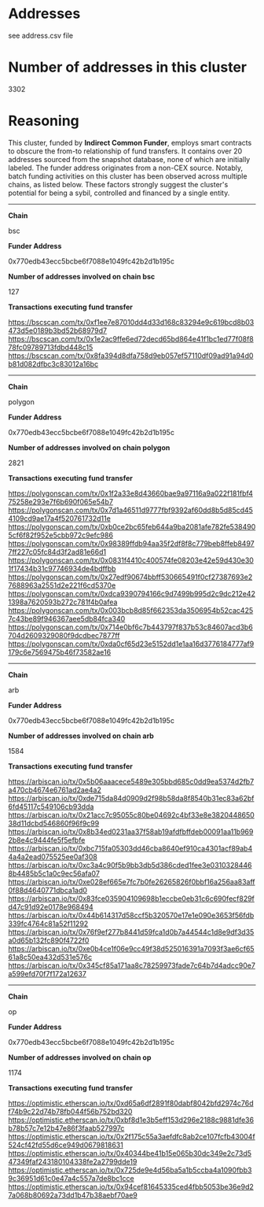 # Addresses

see address.csv file

# Number of addresses in this cluster

3302

# Reasoning

This cluster, funded by **Indirect Common Funder**, employs smart contracts to obscure the from-to relationship of fund transfers. It contains over 20 addresses sourced from the snapshot database, none of which are initially labeled. The funder address originates from a non-CEX source. Notably, batch funding activities on this cluster has been observed across multiple chains, as listed below. These factors strongly suggest the cluster's potential for being a sybil, controlled and financed by a single entity.


---

**Chain**

bsc

**Funder Address**

0x770edb43ecc5bcbe6f7088e1049fc42b2d1b195c

**Number of addresses involved on chain bsc**

127

**Transactions executing fund transfer**

https://bscscan.com/tx/0xf1ee7e87010dd4d33d168c83294e9c619bcd8b03473d5e0189b3bd52b68979d7
https://bscscan.com/tx/0x1e2ac9ffe6ed72decd65bd864e41f1bc1ed77f08f878fc09789713fdbd448c15
https://bscscan.com/tx/0x8fa394d8dfa758d9eb057ef57110df09ad91a94d0b81d082dfbc3c83012a16bc


---

**Chain**

polygon

**Funder Address**

0x770edb43ecc5bcbe6f7088e1049fc42b2d1b195c

**Number of addresses involved on chain polygon**

2821

**Transactions executing fund transfer**

https://polygonscan.com/tx/0x1f2a33e8d43660bae9a97116a9a022f181fbf475258e293e7f6b690f065e54b7
https://polygonscan.com/tx/0x7d1a46511d9777fbf9392af60dd8b5d85cd454109cd9ae17a4f520761732d11e
https://polygonscan.com/tx/0xb0ce2bc65feb644a9ba2081afe782fe5384905cf6f82f952e5cbb972c9efc986
https://polygonscan.com/tx/0x98389ffdb94aa35f2df8f8c779beb8ffeb84977ff227c05fc84d3f2ad81e66d1
https://polygonscan.com/tx/0x0831f4410c400574fe08203e42e59d430e301f17434b31c97746934de4bdffbb
https://polygonscan.com/tx/0x27edf90674bbff530665491f0cf27387693e27688963a2551d2e221f6cd5370e
https://polygonscan.com/tx/0xdca9390794166c9d7499b995d2c9dc212e421398a7620593b272c781f4b0afea
https://polygonscan.com/tx/0x003bcb8d85f662353da3506954b52cac4257c43be89f946367aee5db84fca340
https://polygonscan.com/tx/0x714e0bf6c7b443797f837b53c84607acd3b6704d2609329080f9dcdbec7877ff
https://polygonscan.com/tx/0xda0cf65d23e5152dd1e1aa16d3776184777af9179c6e7569475b46f73582ae16


---

**Chain**

arb

**Funder Address**

0x770edb43ecc5bcbe6f7088e1049fc42b2d1b195c

**Number of addresses involved on chain arb**

1584

**Transactions executing fund transfer**

https://arbiscan.io/tx/0x5b06aaacece5489e305bbd685c0dd9ea5374d2fb7a470cb4674e6761ad2ae4a2
https://arbiscan.io/tx/0xde715da84d0909d2f98b58da8f8540b31ec83a62bf6fd45117c549106cb93dda
https://arbiscan.io/tx/0x21acc7c95055c80be04692c4bf33e8e382044865038d11dcbd546860f96f9c99
https://arbiscan.io/tx/0x8b34ed0231aa37f58ab19afdfbffdeb00091aa11b9692b8e4c9444fe5f5efbfe
https://arbiscan.io/tx/0xbc715fa05303dd46cba8640ef910ca4301acf89ab44a4a2ead075525ee0af308
https://arbiscan.io/tx/0xc3a4c90f5b9bb3db5d386cded1fee3e03103284468b4485b5c1a0c9ec56afa07
https://arbiscan.io/tx/0xe028ef665e7fc7b0fe26265826f0bbf16a256aa83aff0f88d4640771dbca1ad0
https://arbiscan.io/tx/0x83fce035904109698b1eccbe0eb31c6c690fecf829fd47c91d92e0178e968494
https://arbiscan.io/tx/0x44b614317d58ccf5b320570e17e1e090e3653f56fdb339fc4764c81a52f11292
https://arbiscan.io/tx/0x76f9ef277b8441d59fca1d0b7a44544c1d8e9df3d35a0d65b132fc890f4722f0
https://arbiscan.io/tx/0xe0b4ce1f06e9cc49f38d525016391a7093f3ae6cf6561a8c50ea432d531e576c
https://arbiscan.io/tx/0x345cf85a171aa8c78259973fade7c64b7d4adcc90e7a599efd70f7f172a12637


---

**Chain**

op

**Funder Address**

0x770edb43ecc5bcbe6f7088e1049fc42b2d1b195c

**Number of addresses involved on chain op**

1174

**Transactions executing fund transfer**

https://optimistic.etherscan.io/tx/0xd65a6df2891f80dabf8042bfd2974c76df74b9c22d74b78fb044f56b752bd320
https://optimistic.etherscan.io/tx/0xbf8d1e3b5eff153d296e2188c9881dfe36b78b57c7e12b47e86f3faab527997c
https://optimistic.etherscan.io/tx/0x2f175c55a3aefdfc8ab2ce107fcfb43004f524cf42fd55d6ce949d0679818631
https://optimistic.etherscan.io/tx/0x40344be41b15e065b30dc349e2c73d547349faf243180104338fe2a2799dde19
https://optimistic.etherscan.io/tx/0x725de9e4d56ba5a1b5ccba4a1090fbb39c36951d61c0e47a4c557a7de8bc1cce
https://optimistic.etherscan.io/tx/0x94cef81645335ced4fbb5053be36e9d27a068b80692a73dd1b47b38aebf70ae9

